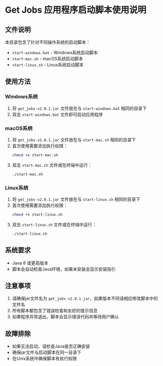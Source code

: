 # Get Jobs 应用程序启动脚本使用说明

## 文件说明

本目录包含了针对不同操作系统的启动脚本：

- `start-windows.bat` - Windows系统启动脚本
- `start-mac.sh` - macOS系统启动脚本  
- `start-linux.sh` - Linux系统启动脚本

## 使用方法

### Windows系统
1. 将 `get_jobs-v2.0.1.jar` 文件放在与 `start-windows.bat` 相同的目录下
2. 双击 `start-windows.bat` 文件即可启动应用程序

### macOS系统
1. 将 `get_jobs-v2.0.1.jar` 文件放在与 `start-mac.sh` 相同的目录下
2. 首次使用需要添加执行权限：
   ```bash
   chmod +x start-mac.sh
   ```
3. 双击 `start-mac.sh` 文件或在终端中运行：
   ```bash
   ./start-mac.sh
   ```

### Linux系统
1. 将 `get_jobs-v2.0.1.jar` 文件放在与 `start-linux.sh` 相同的目录下
2. 首次使用需要添加执行权限：
   ```bash
   chmod +x start-linux.sh
   ```
3. 双击 `start-linux.sh` 文件或在终端中运行：
   ```bash
   ./start-linux.sh
   ```

## 系统要求

- Java 8 或更高版本
- 脚本会自动检查Java环境，如果未安装会显示安装指引

## 注意事项

1. 请确保jar文件名为 `get_jobs-v2.0.1.jar`，如果版本不同请相应修改脚本中的文件名
2. 所有脚本都包含了错误检查和友好的提示信息
3. 如果程序异常退出，脚本会显示错误代码并等待用户确认

## 故障排除

- 如果无法启动，请检查Java是否正确安装
- 确保jar文件与启动脚本在同一目录下
- 在Unix系统中确保脚本有执行权限 
